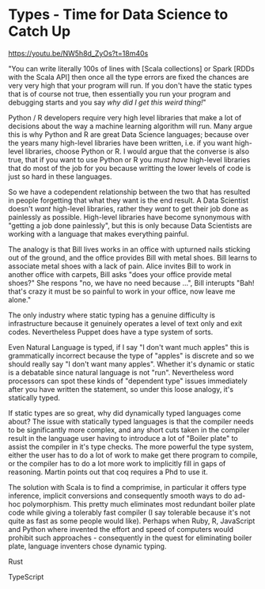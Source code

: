 
# Types - Time for Data Science to Catch Up

https://youtu.be/NW5h8d_ZyOs?t=18m40s

"You can write literally 100s of lines with [Scala collections] or Spark [RDDs with the Scala API] then once all the type errors are fixed the chances are very very high that your program will run. If you don't have the static types that is of course not true, then essentially you run your program and debugging starts and you say *why did I get this weird thing!*"

Python / R developers require very high level libraries that make a lot of decisions about the way a machine learning algorithm will run.  Many argue this is why Python and R are great Data Science languages; because over the years many high-level libraries have been written, i.e. if you want high-level libraries, choose Python or R.  I would argue that the converse is also true, that if you want to use Python or R you *must have* high-level libraries that do most of the job for you because writting the lower levels of code is just so hard in these languages.  

So we have a codependent relationship between the two that has resulted in people forgetting that what they want is the end result.  A Data Scientist doesn't *want* high-level libraries, rather they *want* to get their job done as painlessly as possible.  High-level libraries have become synonymous with "getting a job done painlessly", but this is only because Data Scientists are working with a language that makes everything painful.  

The analogy is that Bill lives works in an office with upturned nails sticking out of the ground, and the office provides Bill with metal shoes.  Bill learns to associate metal shoes with a lack of pain.  Alice invites Bill to work in another office with carpets, Bill asks "does your office provide metal shoes?" She respons "no, we have no need because ...", Bill interupts "Bah! that's crazy it must be so painful to work in your office, now leave me alone."




The only industry where static typing has a genuine difficulty is infrastructure because it genuinely operates a level of text only and exit codes.  Nevertheless Puppet does have a type system of sorts. 


Even Natural Language is typed, if I say "I don't want much apples" this is grammatically incorrect because the type of "apples" is discrete and so we should really say "I don't want many apples". Whether it's dynamic or static is a debatable since natural language is not "run". Nevertheless word processors can spot these kinds of "dependent type" issues immediately after you have written the statement, so under this loose analogy, it's statically typed.

If static types are so great, why did dynamically typed languages come about?  The issue with statically typed languages is that the compiler needs to be significantly more complex, and any short cuts taken in the compiler result in the language user having to introduce a lot of "Boiler plate" to assist the compiler in it's type checks.  The more powerful the type system, either the user has to do a lot of work to make get there program to compile, or the compiler has to do a lot more work to implicitly fill in gaps of reasoning.  Martin points out that coq requires a Phd to use it.

The solution with Scala is to find a comprimise, in particular it offers type inference, implicit conversions and consequently smooth ways to do ad-hoc polymorphism.  This pretty much eliminates most redundant boiler plate code while giving a tolerably fast compiler (I say tolerable because it's not quite as fast as some people would like).  Perhaps when Ruby, R, JavaScript and Python where invented the effort and speed of computers would prohibit such approaches - consequently in the quest for eliminating boiler plate, language inventers chose dynamic typing.



Rust

TypeScript


